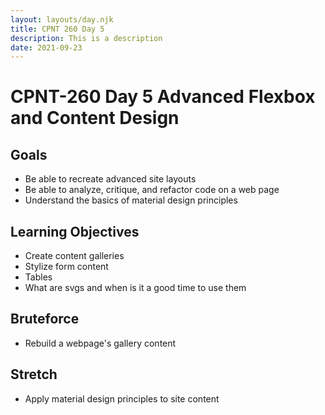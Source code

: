 ```yaml
---
layout: layouts/day.njk
title: CPNT 260 Day 5
description: This is a description
date: 2021-09-23
---
```


# CPNT-260 Day 5 Advanced Flexbox and Content Design

## Goals
* Be able to recreate advanced site layouts
* Be able to analyze, critique, and refactor code on a web page
* Understand the basics of material design principles

## Learning Objectives
* Create content galleries
* Stylize form content
* Tables
* What are svgs and when is it a good time to use them
## Bruteforce
* Rebuild a webpage's gallery content

## Stretch
* Apply material design principles to site content